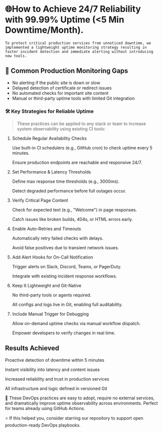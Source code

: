 # 🌐How to Achieve 24/7 Reliability with 99.99% Uptime (<5 Min Downtime/Month).

    To protect critical production services from unnoticed downtime, we implemented a lightweight uptime monitoring strategy resulting in faster incident detection and immediate alerting without introducing new tools.
##  🚨 Common Production Monitoring Gaps

-   No alerting if the public site is down or slow
-   Delayed detection of certificate or redirect issues
-   No automated checks for important site content
-   Manual or third-party uptime tools with limited Git integration

### 🛠️ Key Strategies for Reliable Uptime
>   These practices can be applied to any stack or team to increase system observability using existing CI tools:

1. Schedule Regular Availability Checks

    Use built-in CI schedulers (e.g., GitHub cron) to check uptime every 5 minutes.

    Ensure production endpoints are reachable and responsive 24/7.

2. Set Performance & Latency Thresholds

    Define max response time thresholds (e.g., 3000ms).

    Detect degraded performance before full outages occur.

3. Verify Critical Page Content

    Check for expected text (e.g., "Welcome") in page responses.

    Catch issues like broken builds, 404s, or HTML errors early.

4. Enable Auto-Retries and Timeouts

    Automatically retry failed checks with delays.

    Avoid false positives due to transient network issues.

5. Add Alert Hooks for On-Call Notification

    Trigger alerts on Slack, Discord, Teams, or PagerDuty.

    Integrate with existing incident response workflows.

6. Keep It Lightweight and Git-Native

    No third-party tools or agents required.

    All configs and logs live in Git, enabling full auditability.

7. Include Manual Trigger for Debugging

    Allow on-demand uptime checks via manual workflow dispatch.

    Empower developers to verify changes in real time.

##  Results Achieved
 Proactive detection of downtime within 5 minutes

 Instant visibility into latency and content issues

 Increased reliability and trust in production services

 All infrastructure and logic defined in versioned Git

📌 These DevOps practices are easy to adopt, require no external services, and dramatically improve uptime observability across environments. Perfect for teams already using GitHub Actions.

⭐ If this helped you, consider starring our repository to support open production-ready DevOps playbooks.